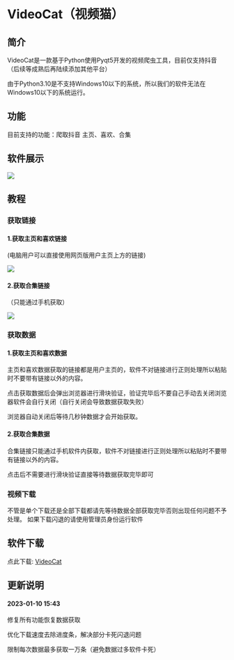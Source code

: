 # VideoCat（视频猫）

## 简介

VideoCat是一款基于Python使用Pyqt5开发的视频爬虫工具，目前仅支持抖音（后续等成熟后再陆续添加其他平台）

由于Python3.10是不支持Windows10以下的系统，所以我们的软件无法在Windows10以下的系统运行。

## 功能

目前支持的功能：爬取抖音 主页、喜欢、合集

## 软件展示

![](imager/81Q6]KDDCIYG6PV5LKQX5K7.png)

## 教程

### 获取链接

#### 1.获取主页和喜欢链接

(电脑用户可以直接使用网页版用户主页上方的链接)

![](?sign=8gVkR4Mcdgw-wDQGUITnBDCrnnlF-CL_2uwzSXWgdKU=:0)

#### 2.获取合集链接

（只能通过手机获取）

![](?sign=Z6gOPc0Nf6Q9O096q7AVNqLgQBa3sD6MiC0DiJv1Ejo=:0)



### 获取数据

#### 1.获取主页和喜欢数据

主页和喜欢数据获取的链接都是用户主页的，软件不对链接进行正则处理所以粘贴时不要带有链接以外的内容。

点击获取数据后会弹出浏览器进行滑块验证，验证完毕后不要自己手动去关闭浏览器软件会自行关闭（自行关闭会导致数据获取失败）

浏览器自动关闭后等待几秒钟数据才会开始获取。

#### 2.获取合集数据

合集链接只能通过手机软件内获取，软件不对链接进行正则处理所以粘贴时不要带有链接以外的内容。

点击后不需要进行滑块验证直接等待数据获取完毕即可



### 视频下载

不管是单个下载还是全部下载都请先等待数据全部获取完毕否则出现任何问题不予处理。
如果下载闪退的请使用管理员身份运行软件



## 软件下载

点此下载: [VideoCat](https://dav.uoll.cn/d/%E9%98%BF%E9%87%8C%E4%BA%91/Blog/%E8%BD%AF%E4%BB%B6%E6%94%B6%E8%97%8F/Windows/%E7%A8%8B%E5%BA%8F/VideoCat%20install.exe?sign=el8ZZ8CZhxgBXdTDBQIOTLkTBfUNGis2mrgIsD52pAc=:0)

## 更新说明

#### 2023-01-10 15:43

修复所有功能恢复数据获取

优化下载速度去除进度条，解决部分卡死闪退问题

限制每次数据最多获取一万条（避免数据过多软件卡死）
